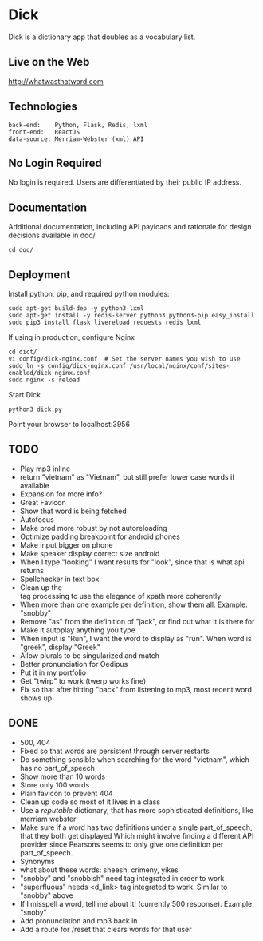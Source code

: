 Dick
====

Dick is a dictionary app that doubles as a vocabulary list.


Live on the Web
---------------

http://whatwasthatword.com


Technologies
------------

    back-end:    Python, Flask, Redis, lxml
    front-end:   ReactJS
    data-source: Merriam-Webster (xml) API


No Login Required
-----------------

No login is required. Users are differentiated by their public IP address.

Documentation
-------------

Additional documentation, including API payloads and rationale for design decisions
available in doc/

    cd doc/


Deployment
----------

Install python, pip, and required python modules:

    sudo apt-get build-dep -y python3-lxml
    sudo apt-get install -y redis-server python3 python3-pip easy_install
    sudo pip3 install flask livereload requests redis lxml

If using in production, configure Nginx

    cd dict/
    vi config/dick-nginx.conf  # Set the server names you wish to use
    sudo ln -s config/dick-nginx.conf /usr/local/nginx/conf/sites-enabled/dick-nginx.conf
    sudo nginx -s reload

Start Dick

    python3 dick.py

Point your browser to localhost:3956


TODO
----

  * Play mp3 inline
  * return "vietnam" as "Vietnam", but still prefer lower case words if available
  * Expansion for more info?
  * Great Favicon
  * Show that word is being fetched
  * Autofocus
  * Make prod more robust by not autoreloading
  * Optimize padding breakpoint for android phones
  * Make input bigger on phone
  * Make speaker display correct size android
  * When I type "looking" I want results for "look", since that is what api returns
  * Spellchecker in text box
  * Clean up the <dt> tag processing to use the elegance of xpath more coherently
  * When more than one example per definition, show them all. Example: "snobby"
  * Remove "as" from the definition of "jack", or find out what it is there for
  * Make it autoplay anything you type
  * When input is "Run", I want the word to display as "run". When word is "greek", display "Greek"
  * Allow plurals to be singularized and match
  * Better pronunciation for Oedipus
  * Put it in my portfolio
  * Get "twirp" to work (twerp works fine)
  * Fix so that after hitting "back" from listening to mp3, most recent word shows up

DONE
----
  * 500, 404
  * Fixed so that words are persistent through server restarts
  * Do something sensible when searching for the word "vietnam", which has no part_of_speech
  * Show more than 10 words
  * Store only 100 words
  * Plain favicon to prevent 404
  * Clean up code so most of it lives in a class
  * Use a *reputable* dictionary, that has more sophisticated definitions, like merriam webster
  * Make sure if a word has two definitions under a single part_of_speech, that they both get displayed
    Which might involve finding a different API provider since Pearsons seems to only give one definition
    per part_of_speech.
  * Synonyms
  * what about these words: sheesh, crimeny, yikes
  * "snobby" and "snobbish" need <fw> tag integrated in order to work
  * "superfluous" needs <d_link> tag integrated to work. Similar to "snobby" above
  * If I misspell a word, tell me about it! (currently 500 response). Example: "snoby"
  * Add pronunciation and mp3 back in
  * Add a route for /reset that clears words for that user
